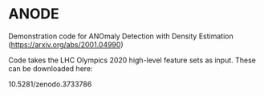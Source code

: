 # ANODE
Demonstration code for ANOmaly Detection with Density Estimation (https://arxiv.org/abs/2001.04990)

Code takes the LHC Olympics 2020 high-level feature sets as input. These can be downloaded here:

10.5281/zenodo.3733786

